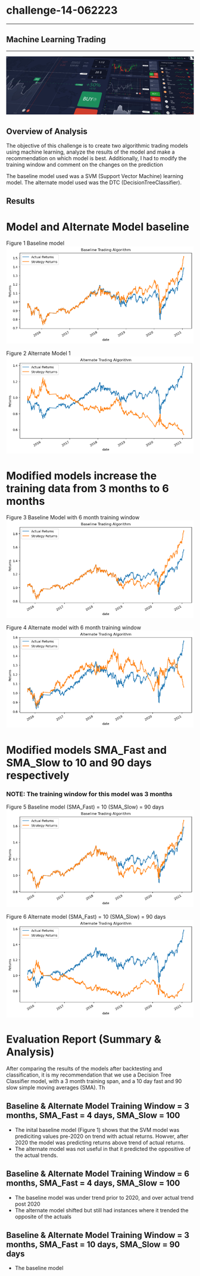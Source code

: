 # challenge-14-062223
 ---
 ## Machine Learning Trading
 ---
 ![fintech challenge14](/Starter_Code/images/14-4-challenge-image.png)
 
 ## Overview of Analysis
 The objective of this challenge is to create two algorithmic trading models using machine learning, analyze the results of the model and make a recommendation on which model is best. Additionally, I had to modify the training window and comment on the changes on the prediction 
 
 The baseline model used was a SVM (Support Vector Machine) learning model. The alternate model used was the DTC (DecisionTreeClassifier). 
 
## Results

# Model and Alternate Model baseline 

Figure 1 Baseline model
![baseline model](/Starter_Code/images/baseline.png)

Figure 2 Alternate Model 1
![alternatemodel](/Starter_Code/images/alternatemodel.png)

# Modified models increase the training data from 3 months to 6 months

Figure 3 Baseline Model with 6 month training window
![baseline_6month training](/Starter_Code/images/baseline_6month.png)

Figure 4 Alternate model with 6 month training window
![alternate model 6month training](/Starter_Code/images/alternatemodel_6month.png)

# Modified models SMA_Fast and SMA_Slow to 10 and 90 days respectively
### **NOTE:** The training window for this model was 3 months 

Figure 5 Baseline model (SMA_Fast) = 10 (SMA_Slow) = 90 days
![baseline 3month training 10 and 90days](/Starter_Code/images/baseline_3month_window_10_90days.png)

Figure 6 Alternate model (SMA_Fast) = 10 (SMA_Slow) = 90 days
![alternate model 3month training 10 and 90days](/Starter_Code/images/alternatemodel_3month_window_10_90days.png)

# Evaluation Report (Summary & Analysis)
After comparing the results of the models after backtesting and classification, it is my recommendation that we use a Decision Tree Classifier model, with a 3 month training span, and a 10 day fast and 90 slow simple moving averages (SMA). Th

## Baseline & Alternate Model Training Window = 3 months, SMA_Fast = 4 days, SMA_Slow = 100
* The inital baseline model (Figure 1) shows that the SVM model was prediciting values pre-2020 on trend with actual returns. Howver, after 2020 the model was predicting returns above trend of actual returns. 
* The alternate model was not useful in that it predicted the oppositive of the actual trends. 

## Baseline & Alternate Model Training Window = 6 months, SMA_Fast = 4 days, SMA_Slow = 100
* The baseline model was under trend prior to 2020, and over actual trend post 2020
* The alternate model shifted but still had instances where it trended the opposite of the actuals

## Baseline & Alternate Model Training Window = 3 months, SMA_Fast = 10 days, SMA_Slow = 90 days
* The baseline model 
